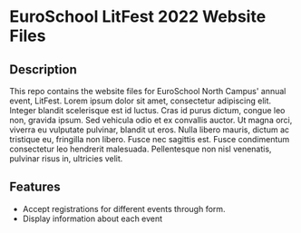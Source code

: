 # EuroSchool LitFest 2022 Website Files

## Description
This repo contains the website files for EuroSchool North Campus' annual event, LitFest. Lorem ipsum dolor sit amet, consectetur adipiscing elit. Integer blandit scelerisque est id luctus. Cras id purus dictum, congue leo non, gravida ipsum. Sed vehicula odio et ex convallis auctor. Ut magna orci, viverra eu vulputate pulvinar, blandit ut eros. Nulla libero mauris, dictum ac tristique eu, fringilla non libero. Fusce nec sagittis est. Fusce condimentum consectetur leo hendrerit malesuada. Pellentesque non nisl venenatis, pulvinar risus in, ultricies velit.

## Features
- Accept registrations for different events through form.
- Display information about each event
